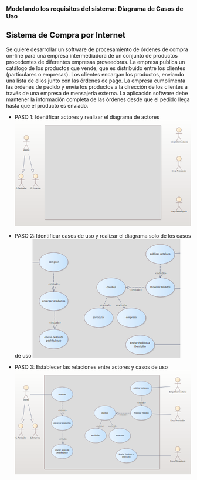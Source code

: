 ### Modelando los requisitos del sistema: Diagrama de Casos de Uso

## Sistema de Compra por Internet
Se quiere desarrollar un software de procesamiento de órdenes de compra on-line para una
empresa intermediadora de un conjunto de productos procedentes de diferentes empresas
proveedoras. La empresa publica un catálogo de los productos que vende, que es distribuido
entre los clientes (particulares o empresas). Los clientes encargan los productos, enviando una
lista de ellos junto con las órdenes de pago. La empresa cumplimenta las órdenes de pedido y
envía los productos a la dirección de los clientes a través de una empresa de mensajería
externa. La aplicación software debe mantener la información completa de las órdenes desde
que el pedido llega hasta que el producto es enviado.


- PASO 1: Identificar actores y realizar el diagrama de actores
  ![image](https://github.com/santidtesta/trabajos-practicos-cersosimo/blob/main/Modelos%20y%20Sistemas/laboratorios/lab%2306/Images/diagramaActores.png)

- PASO 2: Identificar casos de uso y realizar el diagrama solo de los casos de uso
  ![image](https://github.com/santidtesta/trabajos-practicos-cersosimo/blob/main/Modelos%20y%20Sistemas/laboratorios/lab%2306/Images/casosDeUso.png)

- PASO 3: Establecer las relaciones entre actores y casos de uso
  ![image](https://github.com/santidtesta/trabajos-practicos-cersosimo/blob/main/Modelos%20y%20Sistemas/laboratorios/lab%2306/Images/relacionesYCasosDeUso.png)
